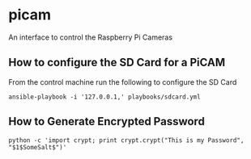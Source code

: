 # picam
An interface to control the Raspberry Pi Cameras

## How to configure the SD Card for a PiCAM

From the control machine run the following to configure the SD Card

```
ansible-playbook -i '127.0.0.1,' playbooks/sdcard.yml
```

## How to Generate Encrypted Password

```
python -c 'import crypt; print crypt.crypt("This is my Password", "$1$SomeSalt$")'
```


